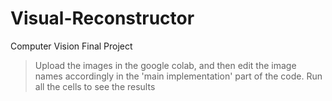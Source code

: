 # Visual-Reconstructor
Computer Vision Final Project

> Upload the images in the google colab, and then edit the image names accordingly in the 'main implementation' part of the code.
> Run all the cells to see the results
